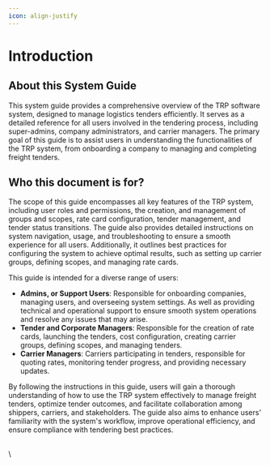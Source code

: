 ```yaml
---
icon: align-justify
---
```


# Introduction

## About this System Guide

This system guide provides a comprehensive overview of the TRP software system, designed to manage logistics tenders efficiently. It serves as a detailed reference for all users involved in the tendering process, including super-admins, company administrators, and carrier managers. The primary goal of this guide is to assist users in understanding the functionalities of the TRP system, from onboarding a company to managing and completing freight tenders.

## Who this document is for?

The scope of this guide encompasses all key features of the TRP system, including user roles and permissions, the creation, and management of groups and scopes, rate card configuration, tender management, and tender status transitions. The guide also provides detailed instructions on system navigation, usage, and troubleshooting to ensure a smooth experience for all users. Additionally, it outlines best practices for configuring the system to achieve optimal results, such as setting up carrier groups, defining scopes, and managing rate cards.

This guide is intended for a diverse range of users:

* **Admins, or Support Users**: Responsible for onboarding companies, managing users, and overseeing system settings. As well as providing technical and operational support to ensure smooth system operations and resolve any issues that may arise.
* **Tender and Corporate Managers**: Responsible for the creation of rate cards, launching the tenders, cost configuration, creating carrier groups, defining scopes, and managing tenders.
* **Carrier Managers**: Carriers participating in tenders, responsible for quoting rates, monitoring tender progress, and providing necessary updates.

By following the instructions in this guide, users will gain a thorough understanding of how to use the TRP system effectively to manage freight tenders, optimize tender outcomes, and facilitate collaboration among shippers, carriers, and stakeholders. The guide also aims to enhance users' familiarity with the system's workflow, improve operational efficiency, and ensure compliance with tendering best practices.

\
\
